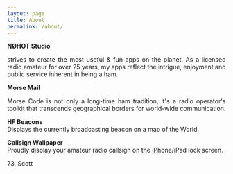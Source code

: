 ```yaml
---
layout: page
title: About
permalink: /about/
---
```

**NØHOT Studio**
<p style="text-align: justify"> strives to create the most useful & fun apps on the planet. As a licensed radio amateur for over 25 years, my apps reflect the intrigue, enjoyment and public service inherent in being a ham. </p>

**Morse Mail**   
<p style="text-align: justify"> Morse Code is not only a long-time ham tradition, it's a radio operator's toolkit that transcends geographical borders for world-wide communication. </p>

**HF Beacons**  
Displays the currently broadcasting beacon on a map of the World.

**Callsign Wallpaper**   
Proudly display your amateur radio callsign on the iPhone/iPad lock screen.

73, Scott
</p>
